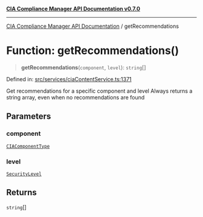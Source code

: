 [**CIA Compliance Manager API Documentation v0.7.0**](../README.md)

***

[CIA Compliance Manager API Documentation](../globals.md) / getRecommendations

# Function: getRecommendations()

> **getRecommendations**(`component`, `level`): `string`[]

Defined in: [src/services/ciaContentService.ts:1371](https://github.com/Hack23/cia-compliance-manager/blob/main/src/services/ciaContentService.ts#L1371)

Get recommendations for a specific component and level
Always returns a string array, even when no recommendations are found

## Parameters

### component

[`CIAComponentType`](../type-aliases/CIAComponentType.md)

### level

[`SecurityLevel`](../type-aliases/SecurityLevel.md)

## Returns

`string`[]
